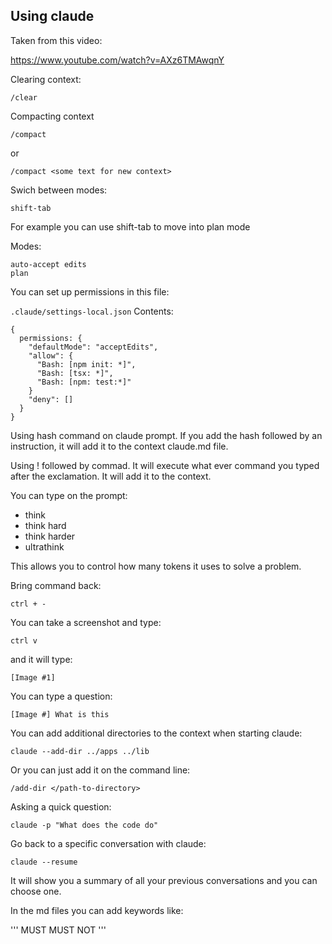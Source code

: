 ## Using claude

Taken from this video:

https://www.youtube.com/watch?v=AXz6TMAwqnY

Clearing context:

``
/clear
``

Compacting context

``
/compact 
``

or 

``
/compact <some text for new context>
``

Swich between modes:

``
shift-tab
``

For example you can use shift-tab to move into plan mode

Modes:

```
auto-accept edits
plan
```

You can set up permissions in this file:

``
.claude/settings-local.json
``
Contents:

```
{
  permissions: {
    "defaultMode": "acceptEdits",
    "allow": {
      "Bash: [npm init: *]",
      "Bash: [tsx: *]",
      "Bash: [npm: test:*]"
    }
    "deny": []
  }
}
```

Using hash command on claude prompt.  If you add the hash followed by an instruction, it will add it to the context claude.md file.

Using ! followed by commad.  It will execute what ever command you typed after the exclamation.  It will add it to the context.

You can type on the prompt:

- think
- think hard
- think harder
- ultrathink

This allows you to control how many tokens it uses to solve a problem.

Bring command back:

``
ctrl + -
``

You can take a screenshot and type:

``
ctrl v
``

and it will type:

``
[Image #1]
``

You can type a question:

``
[Image #] What is this
``

You can add additional directories to the context when starting claude:

``
claude --add-dir ../apps ../lib
``

Or you can just add it on the command line:

``
/add-dir </path-to-directory>
``

Asking a quick question:

``
claude -p "What does the code do"
``

Go back to a specific conversation with claude:

``
claude --resume
``

It will show you a summary of all your previous conversations and you can choose one.

In the md files you can add keywords like:

'''
MUST
MUST NOT
'''
